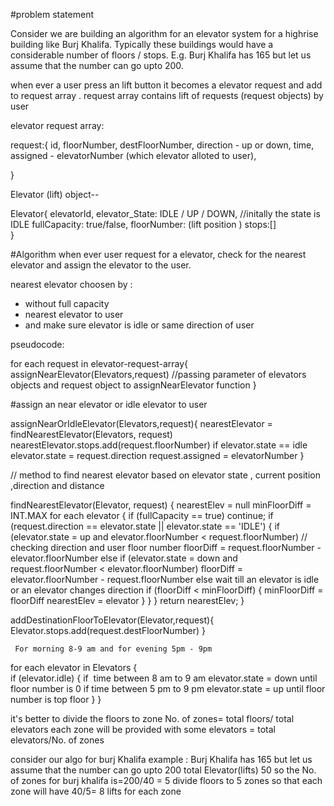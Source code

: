 #problem statement 

Consider we are building an algorithm for an elevator system for a highrise building like Burj Khalifa. Typically these buildings would have a considerable number of floors / stops. E.g. Burj Khalifa has 165 but let us assume that the number can go upto 200.


when ever a user press an lift button it becomes a elevator request and add to request array .
request array contains lift of requests (request objects) by user


elevator request array:

request:{
    id,
    floorNumber,
    destFloorNumber,
    direction - up or down,
    time,
    assigned - elevatorNumber (which elevator alloted to user),

}

Elevator (lift) object--

Elevator{
    elevatorId,
    elevator_State: IDLE / UP / DOWN,  //initally the state is IDLE
    fullCapacity: true/false,
    floorNumber: (lift position )
    stops:[]  
}

#Algorithm
when ever user request for a elevator, check for the nearest elevator and assign the elevator to the user.

nearest elevator choosen by :
 - without full capacity
 - nearest elevator to user
 - and make sure elevator is idle or same direction of user


 pseudocode:

 for each request in elevator-request-array{
     assignNearElevator(Elevators,request) //passing parameter of elevators objects and request object to assignNearElevator function 
 }

 #assign an near elevator or idle elevator to user 

assignNearOrIdleElevator(Elevators,request){
    nearestElevator = findNearestElevator(Elevators, request) 
	nearestElevator.stops.add(request.floorNumber)
	if elevator.state == idle
		elevator.state = request.direction
	request.assigned = elevatorNumber
}

// method to find nearest elevator based on elevator state , current position ,direction and distance

findNearestElevator(Elevator, request) {
	nearestElev = null
	minFloorDiff = INT.MAX
	for each elevator {
        		if (fullCapacity == true)
			continue;
		if (request.direction == elevator.state  || elevator.state == 'IDLE') {
			if (elevator.state = up and elevator.floorNumber < request.floorNumber)  //  checking direction and user floor number
				floorDiff = request.floorNumber - elevator.floorNumber
			else if (elevator.state = down and request.floorNumber < elevator.floorNumber)
				floorDiff =   elevator.floorNumber - request.floorNumber
			else 
				wait till an elevator is idle or an elevator changes direction
			if (floorDiff < minFloorDiff) {
				minFloorDiff = floorDiff
				nearestElev = elevator
			}
		} 
	}
	return nearestElev;
}

addDestinationFloorToElevator(Elevator,request){
    Elevator.stops.add(request.destFloorNumber)
}

```
 For morning 8-9 am and for evening 5pm - 9pm  
```

for each elevator in  Elevators {	
	if (elevator.idle) {
		if  time between 8 am to 9 am
			elevator.state = down until floor number is 0
		if time between 5 pm  to 9 pm
			elevator.state = up until floor number is top floor
	}
}


it's better to divide the floors to zone 
 No. of zones= total floors/ total elevators
 each zone will be provided with some elevators = total elevators/No. of zones

 consider our algo for burj Khalifa
 example : 
  Burj Khalifa has 165 but let us assume that the number can go upto 200
  total Elevator(lifts) 50
   so the No. of zones for burj khalifa is=200/40 = 5
   divide floors to 5 zones
    so that each zone will have 40/5= 8 lifts for each zone
